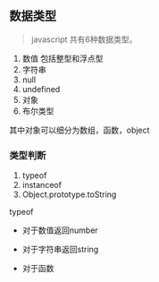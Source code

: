 ## 数据类型

> javascript 共有6种数据类型。

1. 数值 包括整型和浮点型
2. 字符串
3. null 
4. undefined
5. 对象
6. 布尔类型

其中对象可以细分为数组，函数，object

### 类型判断

1. typeof
2. instanceof
3. Object.prototype.toString

typeof 

- 对于数值返回number 

- 对于字符串返回string
- 对于函数